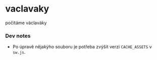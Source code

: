 # vaclavaky
počítáme václaváky

### Dev notes
- Po úpravě nějakýho souboru je potřeba zvýšit verzi `CACHE_ASSETS` v `sw.js`.
